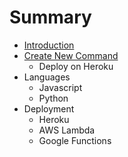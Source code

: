 # Summary

* [Introduction](README.md)
* [Create New Command](chapter1.md)
   * Deploy on Heroku
* Languages
   * Javascript
   * Python
* Deployment
   * Heroku
   * AWS Lambda
   * Google Functions

